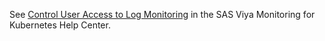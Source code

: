 See [Control User Access to Log Monitoring](https://documentation.sas.com/?cdcId=obsrvcdc&cdcVersion=v_003&docsetId=obsrvdply&docsetTarget=p1nee94eh0x1ymn1blz03g48jz2y.htm) in the SAS Viya Monitoring for Kubernetes Help Center.